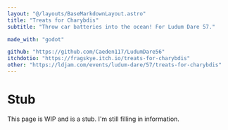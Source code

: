 ```yaml
---
layout: "@/layouts/BaseMarkdownLayout.astro"
title: "Treats for Charybdis"
subtitle: "Throw car batteries into the ocean! For Ludum Dare 57."

made_with: "godot"

github: "https://github.com/Caeden117/LudumDare56"
itchdotio: "https://fragskye.itch.io/treats-for-charybdis"
other: "https://ldjam.com/events/ludum-dare/57/treats-for-charybdis"
---
```


# Stub

This page is WIP and is a stub. I'm still filling in information.